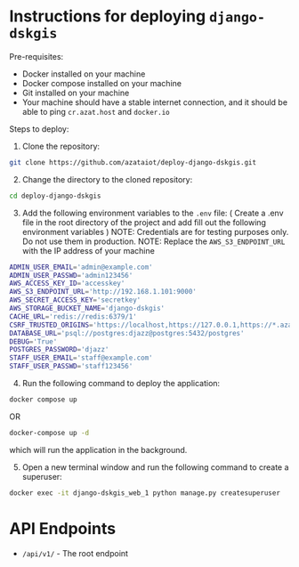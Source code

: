 # Instructions for deploying `django-dskgis` 


Pre-requisites:
- Docker installed on your machine
- Docker compose installed on your machine
- Git installed on your machine
- Your machine should have a stable internet connection, and it should be able to ping `cr.azat.host` and `docker.io`

Steps to deploy:

1. Clone the repository:
```bash
git clone https://github.com/azataiot/deploy-django-dskgis.git
```

2. Change the directory to the cloned repository:
```bash
cd deploy-django-dskgis
```

3. Add the following environment variables to the `.env` file:
   ( Create a .env file in the root directory of the project and add fill out the following environment variables )
NOTE: Credentials are for testing purposes only. Do not use them in production.
NOTE: Replace the `AWS_S3_ENDPOINT_URL` with the IP address of your machine 
```bash
ADMIN_USER_EMAIL='admin@example.com'
ADMIN_USER_PASSWD='admin123456'
AWS_ACCESS_KEY_ID='accesskey'
AWS_S3_ENDPOINT_URL='http://192.168.1.101:9000'
AWS_SECRET_ACCESS_KEY='secretkey'
AWS_STORAGE_BUCKET_NAME='django-dskgis'
CACHE_URL='redis://redis:6379/1'
CSRF_TRUSTED_ORIGINS='https://localhost,https://127.0.0.1,https://*.azat.host'
DATABASE_URL='psql://postgres:djazz@postgres:5432/postgres'
DEBUG='True'
POSTGRES_PASSWORD='djazz'
STAFF_USER_EMAIL='staff@example.com'
STAFF_USER_PASSWD='staff123456'
```
  

4. Run the following command to deploy the application:
```bash
docker compose up
```
OR 
```bash
docker-compose up -d
```
which will run the application in the background.

5. Open a new terminal window and run the following command to create a superuser:
```bash
docker exec -it django-dskgis_web_1 python manage.py createsuperuser
```

# API Endpoints

- `/api/v1/` - The root endpoint
